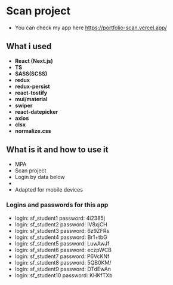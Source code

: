 # Scan project

- You can check my app here https://portfolio-scan.vercel.app/
## What i used
- **React (Next.js)**
- **TS**
- **SASS(SCSS)**
- **redux**
- **redux-persist**
- **react-tostify**
- **mui/material**
- **swiper**
- **react-datepicker**
- **axios**
- **clsx**
- **normalize.css**
## What is it and how to use it
- MPA
- Scan project
- Login by data below
- 
- Adapted for mobile devices

### Logins and passwords for this app
- login: sf_student1 password: 4i2385j
- login: sf_student2 password: lV8xjCH
- login: sf_student3 password: 6z9ZFRs
- login: sf_student4 password: Br1+tbG
- login: sf_student5 password: LuwAwJf
- login: sf_student6 password: eczpWCB
- login: sf_student7 password: P6VcKNf
- login: sf_student8 password: 5QB0KM/
- login: sf_student9 password: DTdEwAn
- login: sf_student10 password: KHKfTXb



